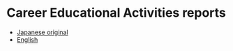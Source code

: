 # Career Educational Activities reports
- [Japanese original](./reports-jp/)
- [English](./reports-en/)
